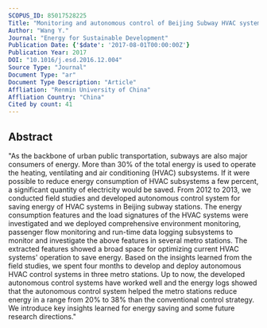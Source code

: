 ```yaml
---
SCOPUS_ID: 85017528225
Title: "Monitoring and autonomous control of Beijing Subway HVAC system for energy sustainability"
Author: "Wang Y."
Journal: "Energy for Sustainable Development"
Publication Date: {'$date': '2017-08-01T00:00:00Z'}
Publication Year: 2017
DOI: "10.1016/j.esd.2016.12.004"
Source Type: "Journal"
Document Type: "ar"
Document Type Description: "Article"
Affliation: "Renmin University of China"
Affliation Country: "China"
Cited by count: 41
---
```


## Abstract
"As the backbone of urban public transportation, subways are also major consumers of energy. More than 30% of the total energy is used to operate the heating, ventilating and air conditioning (HVAC) subsystems. If it were possible to reduce energy consumption of HVAC subsystems a few percent, a significant quantity of electricity would be saved. From 2012 to 2013, we conducted field studies and developed autonomous control system for saving energy of HVAC systems in Beijing subway stations. The energy consumption features and the load signatures of the HVAC systems were investigated and we deployed comprehensive environment monitoring, passenger flow monitoring and run-time data logging subsystems to monitor and investigate the above features in several metro stations. The extracted features showed a broad space for optimizing current HVAC systems' operation to save energy. Based on the insights learned from the field studies, we spent four months to develop and deploy autonomous HVAC control systems in three metro stations. Up to now, the developed autonomous control systems have worked well and the energy logs showed that the autonomous control system helped the metro stations reduce energy in a range from 20% to 38% than the conventional control strategy. We introduce key insights learned for energy saving and some future research directions."

